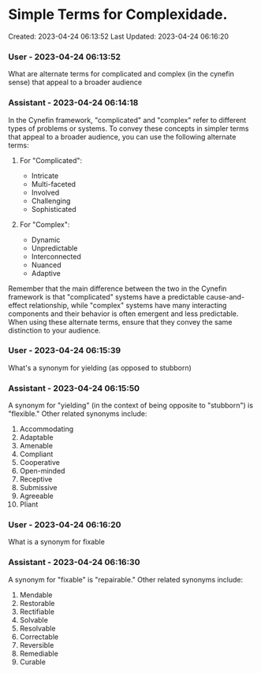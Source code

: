 # Simple Terms for Complexidade.

Created: 2023-04-24 06:13:52
Last Updated: 2023-04-24 06:16:20

### User - 2023-04-24 06:13:52

What are alternate terms for complicated and complex (in the cynefin sense) that appeal to a broader audience

### Assistant - 2023-04-24 06:14:18

In the Cynefin framework, "complicated" and "complex" refer to different types of problems or systems. To convey these concepts in simpler terms that appeal to a broader audience, you can use the following alternate terms:

1. For "Complicated":
   - Intricate
   - Multi-faceted
   - Involved
   - Challenging
   - Sophisticated

2. For "Complex":
   - Dynamic
   - Unpredictable
   - Interconnected
   - Nuanced
   - Adaptive

Remember that the main difference between the two in the Cynefin framework is that "complicated" systems have a predictable cause-and-effect relationship, while "complex" systems have many interacting components and their behavior is often emergent and less predictable. When using these alternate terms, ensure that they convey the same distinction to your audience.

### User - 2023-04-24 06:15:39

What's a synonym for yielding (as opposed to stubborn)

### Assistant - 2023-04-24 06:15:50

A synonym for "yielding" (in the context of being opposite to "stubborn") is "flexible." Other related synonyms include:

1. Accommodating
2. Adaptable
3. Amenable
4. Compliant
5. Cooperative
6. Open-minded
7. Receptive
8. Submissive
9. Agreeable
10. Pliant

### User - 2023-04-24 06:16:20

What is a synonym for fixable

### Assistant - 2023-04-24 06:16:30

A synonym for "fixable" is "repairable." Other related synonyms include:

1. Mendable
2. Restorable
3. Rectifiable
4. Solvable
5. Resolvable
6. Correctable
7. Reversible
8. Remediable
9. Curable


